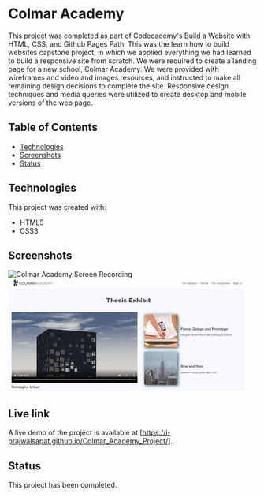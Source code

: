 # Colmar Academy

This project was completed as part of Codecademy's Build a Website with HTML, CSS, and Github Pages Path. This was the learn how to build websites capstone project, in which we applied everything we had learned to build a responsive site from scratch. We were required to create a landing page for a new school, Colmar Academy. We were provided with wireframes and video and images resources, and instructed to make all remaining design decisions to complete the site. Responsive design techniques and media queries were utilized to create desktop and mobile versions of the web page.

## Table of Contents

- [Technologies](#technologies)
- [Screenshots](#screenshots)
- [Status](#status)

## Technologies

This project was created with:

- HTML5
- CSS3

## Screenshots

![Colmar Academy Screen Recording](resources/images/colmar-academy-screen-recording.gif)
![Project Image 1](resources/images/project-image-1.jpg)

## Live link 
A live demo of the project is available at [https://i-prajwalsapat.github.io/Colmar_Academy_Project/].

## Status

This project has been completed.
